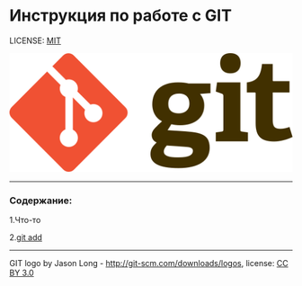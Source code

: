 # Инструкция по работе с GIT

LICENSE: [MIT](./licence.md)

![git-logo](./assets/git-logo.png)

---
### Содержание:
1.Что-то

2.[git add](./add.md)



---

GIT logo by Jason Long - http://git-scm.com/downloads/logos, license: [CC BY 3.0](https://creativecommons.org/licenses/by/3.0/deed.en/)


